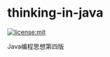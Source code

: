 # thinking-in-java

[![license:mit](https://img.shields.io/badge/license-mit-blue.svg)](https://opensource.org/licenses/MIT)

 Java编程思想第四版
